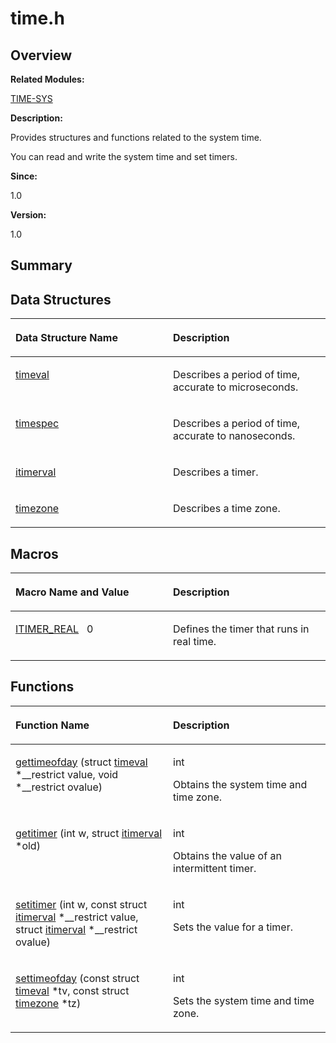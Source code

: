 # time.h<a name="ZH-CN_TOPIC_0000001055547984"></a>

## **Overview**<a name="section575894279084832"></a>

**Related Modules:**

[TIME-SYS](TIME-SYS.md)

**Description:**

Provides structures and functions related to the system time. 

You can read and write the system time and set timers.

**Since:**

1.0

**Version:**

1.0

## **Summary**<a name="section716891384084832"></a>

## Data Structures<a name="nested-classes"></a>

<a name="table988896557084832"></a>
<table><thead align="left"><tr id="row2072488565084832"><th class="cellrowborder" valign="top" width="50%" id="mcps1.1.3.1.1"><p id="p1267295866084832"><a name="p1267295866084832"></a><a name="p1267295866084832"></a>Data Structure Name</p>
</th>
<th class="cellrowborder" valign="top" width="50%" id="mcps1.1.3.1.2"><p id="p1035446789084832"><a name="p1035446789084832"></a><a name="p1035446789084832"></a>Description</p>
</th>
</tr>
</thead>
<tbody><tr id="row1845438625084832"><td class="cellrowborder" valign="top" width="50%" headers="mcps1.1.3.1.1 "><p id="p1036911116084832"><a name="p1036911116084832"></a><a name="p1036911116084832"></a><a href="timeval.md">timeval</a></p>
</td>
<td class="cellrowborder" valign="top" width="50%" headers="mcps1.1.3.1.2 "><p id="p2124173339084832"><a name="p2124173339084832"></a><a name="p2124173339084832"></a>Describes a period of time, accurate to microseconds. </p>
</td>
</tr>
<tr id="row512635500084832"><td class="cellrowborder" valign="top" width="50%" headers="mcps1.1.3.1.1 "><p id="p1318927027084832"><a name="p1318927027084832"></a><a name="p1318927027084832"></a><a href="timespec.md">timespec</a></p>
</td>
<td class="cellrowborder" valign="top" width="50%" headers="mcps1.1.3.1.2 "><p id="p1895072897084832"><a name="p1895072897084832"></a><a name="p1895072897084832"></a>Describes a period of time, accurate to nanoseconds. </p>
</td>
</tr>
<tr id="row218453844084832"><td class="cellrowborder" valign="top" width="50%" headers="mcps1.1.3.1.1 "><p id="p1429593792084832"><a name="p1429593792084832"></a><a name="p1429593792084832"></a><a href="itimerval.md">itimerval</a></p>
</td>
<td class="cellrowborder" valign="top" width="50%" headers="mcps1.1.3.1.2 "><p id="p1521516706084832"><a name="p1521516706084832"></a><a name="p1521516706084832"></a>Describes a timer. </p>
</td>
</tr>
<tr id="row1057170779084832"><td class="cellrowborder" valign="top" width="50%" headers="mcps1.1.3.1.1 "><p id="p71907745084832"><a name="p71907745084832"></a><a name="p71907745084832"></a><a href="timezone.md">timezone</a></p>
</td>
<td class="cellrowborder" valign="top" width="50%" headers="mcps1.1.3.1.2 "><p id="p946138989084832"><a name="p946138989084832"></a><a name="p946138989084832"></a>Describes a time zone. </p>
</td>
</tr>
</tbody>
</table>

## Macros<a name="define-members"></a>

<a name="table1312828559084832"></a>
<table><thead align="left"><tr id="row1638649462084832"><th class="cellrowborder" valign="top" width="50%" id="mcps1.1.3.1.1"><p id="p502454457084832"><a name="p502454457084832"></a><a name="p502454457084832"></a>Macro Name and Value</p>
</th>
<th class="cellrowborder" valign="top" width="50%" id="mcps1.1.3.1.2"><p id="p280481405084832"><a name="p280481405084832"></a><a name="p280481405084832"></a>Description</p>
</th>
</tr>
</thead>
<tbody><tr id="row425767486084832"><td class="cellrowborder" valign="top" width="50%" headers="mcps1.1.3.1.1 "><p id="p1931176849084832"><a name="p1931176849084832"></a><a name="p1931176849084832"></a><a href="TIME-SYS.md#gace5b149f36c4133045c32d756e2b9a82">ITIMER_REAL</a>&nbsp;&nbsp;&nbsp;0</p>
</td>
<td class="cellrowborder" valign="top" width="50%" headers="mcps1.1.3.1.2 "><p id="p1909000683084832"><a name="p1909000683084832"></a><a name="p1909000683084832"></a>Defines the timer that runs in real time. </p>
</td>
</tr>
</tbody>
</table>

## Functions<a name="func-members"></a>

<a name="table2118607968084832"></a>
<table><thead align="left"><tr id="row260210382084832"><th class="cellrowborder" valign="top" width="50%" id="mcps1.1.3.1.1"><p id="p131539716084832"><a name="p131539716084832"></a><a name="p131539716084832"></a>Function Name</p>
</th>
<th class="cellrowborder" valign="top" width="50%" id="mcps1.1.3.1.2"><p id="p27125333084832"><a name="p27125333084832"></a><a name="p27125333084832"></a>Description</p>
</th>
</tr>
</thead>
<tbody><tr id="row1614877333084832"><td class="cellrowborder" valign="top" width="50%" headers="mcps1.1.3.1.1 "><p id="p1356985093084832"><a name="p1356985093084832"></a><a name="p1356985093084832"></a><a href="TIME-SYS.md#ga5ef4514eca25b6c6b73c5a54b8bc9e2b">gettimeofday</a> (struct <a href="timeval.md">timeval</a> *__restrict value, void *__restrict ovalue)</p>
</td>
<td class="cellrowborder" valign="top" width="50%" headers="mcps1.1.3.1.2 "><p id="p1136882288084832"><a name="p1136882288084832"></a><a name="p1136882288084832"></a>int&nbsp;</p>
<p id="p1600280072084832"><a name="p1600280072084832"></a><a name="p1600280072084832"></a>Obtains the system time and time zone. </p>
</td>
</tr>
<tr id="row1291984060084832"><td class="cellrowborder" valign="top" width="50%" headers="mcps1.1.3.1.1 "><p id="p510232766084832"><a name="p510232766084832"></a><a name="p510232766084832"></a><a href="TIME-SYS.md#ga87cde44d5a31b1524f925d980c959985">getitimer</a> (int w, struct <a href="itimerval.md">itimerval</a> *old)</p>
</td>
<td class="cellrowborder" valign="top" width="50%" headers="mcps1.1.3.1.2 "><p id="p487290662084832"><a name="p487290662084832"></a><a name="p487290662084832"></a>int&nbsp;</p>
<p id="p91642063084832"><a name="p91642063084832"></a><a name="p91642063084832"></a>Obtains the value of an intermittent timer. </p>
</td>
</tr>
<tr id="row1498149126084832"><td class="cellrowborder" valign="top" width="50%" headers="mcps1.1.3.1.1 "><p id="p840586799084832"><a name="p840586799084832"></a><a name="p840586799084832"></a><a href="TIME-SYS.md#ga81245d77d2f570933cc81f13a101bff8">setitimer</a> (int w, const struct <a href="itimerval.md">itimerval</a> *__restrict value, struct <a href="itimerval.md">itimerval</a> *__restrict ovalue)</p>
</td>
<td class="cellrowborder" valign="top" width="50%" headers="mcps1.1.3.1.2 "><p id="p719744689084832"><a name="p719744689084832"></a><a name="p719744689084832"></a>int&nbsp;</p>
<p id="p2109922241084832"><a name="p2109922241084832"></a><a name="p2109922241084832"></a>Sets the value for a timer. </p>
</td>
</tr>
<tr id="row275040571084832"><td class="cellrowborder" valign="top" width="50%" headers="mcps1.1.3.1.1 "><p id="p1569296156084832"><a name="p1569296156084832"></a><a name="p1569296156084832"></a><a href="TIME-SYS.md#ga6e6617fc349ed4777425d667ff250fa7">settimeofday</a> (const struct <a href="timeval.md">timeval</a> *tv, const struct <a href="timezone.md">timezone</a> *tz)</p>
</td>
<td class="cellrowborder" valign="top" width="50%" headers="mcps1.1.3.1.2 "><p id="p2128186362084832"><a name="p2128186362084832"></a><a name="p2128186362084832"></a>int&nbsp;</p>
<p id="p2117065329084832"><a name="p2117065329084832"></a><a name="p2117065329084832"></a>Sets the system time and time zone. </p>
</td>
</tr>
</tbody>
</table>

